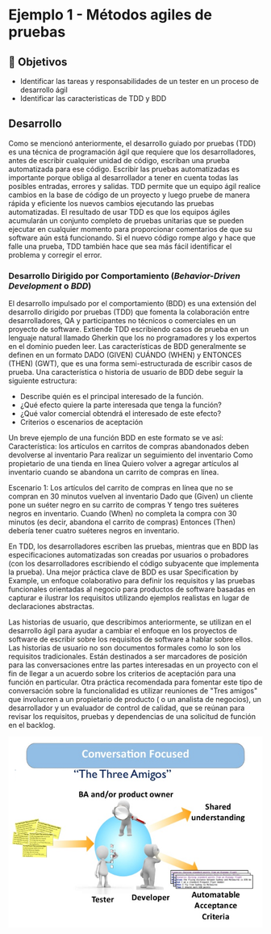 # Ejemplo 1 - Métodos agiles de pruebas

## :dart: Objetivos

- Identificar las tareas y responsabilidades de un tester en un proceso de desarrollo ágil
- Identificar las caracteristicas de TDD y BDD

## Desarrollo

Como se mencionó anteriormente, el desarrollo guiado por pruebas (TDD) es una técnica de programación ágil que requiere
que los desarrolladores, antes de escribir cualquier unidad de código, escriban una prueba automatizada para ese código.
Escribir las pruebas automatizadas es importante porque obliga al desarrollador a tener en cuenta todas las posibles
entradas, errores y salidas. TDD permite que un equipo ágil realice cambios en la base de código de un proyecto y luego
pruebe de manera rápida y eficiente los nuevos cambios ejecutando las pruebas automatizadas. El resultado de usar TDD es
que los equipos ágiles acumularán un conjunto completo de pruebas unitarias que se pueden ejecutar en cualquier momento
para proporcionar comentarios de que su software aún está funcionando. Si el nuevo código rompe algo y hace que falle
una prueba, TDD también hace que sea más fácil identificar el problema y corregir el error.

### Desarrollo Dirigido por Comportamiento (_Behavior-Driven Development_ o _BDD_)

El desarrollo impulsado por el comportamiento (BDD) es una extensión del desarrollo dirigido por pruebas (TDD) que
fomenta la colaboración entre desarrolladores, QA y participantes no técnicos o comerciales en un proyecto de software.
Extiende TDD escribiendo casos de prueba en un lenguaje natural llamado Gherkin que los no programadores y los expertos
en el dominio pueden leer. Las características de BDD generalmente se definen en un formato DADO (GIVEN) CUÁNDO (WHEN) y
ENTONCES (THEN) (GWT), que es una forma semi-estructurada de escribir casos de prueba. Una característica o historia de
usuario de BDD debe seguir la siguiente estructura:

- Describe quién es el principal interesado de la función.
- ¿Qué efecto quiere la parte interesada que tenga la función?
- ¿Qué valor comercial obtendrá el interesado de este efecto?
- Criterios o escenarios de aceptación

Un breve ejemplo de una función BDD en este formato se ve así:
Característica: los artículos en carritos de compras abandonados deben devolverse al inventario Para realizar un
seguimiento del inventario Como propietario de una tienda en línea Quiero volver a agregar artículos al inventario
cuando se abandona un carrito de compras en línea.

Escenario 1: Los artículos del carrito de compras en línea que no se compran en 30 minutos vuelven al inventario Dado
que (Given) un cliente pone un suéter negro en su carrito de compras Y tengo tres suéteres negros en inventario.
Cuando (When) no completa la compra con 30 minutos (es decir, abandona el carrito de compras)
Entonces (Then) debería tener cuatro suéteres negros en inventario.

En TDD, los desarrolladores escriben las pruebas, mientras que en BDD las especificaciones automatizadas son creadas por
usuarios o probadores (con los desarrolladores escribiendo el código subyacente que implementa la prueba). Una mejor
práctica clave de BDD es usar Specification by Example, un enfoque colaborativo para definir los requisitos y las
pruebas funcionales orientadas al negocio para productos de software basadas en capturar e ilustrar los requisitos
utilizando ejemplos realistas en lugar de declaraciones abstractas.

Las historias de usuario, que describimos anteriormente, se utilizan en el desarrollo ágil para ayudar a cambiar el
enfoque en los proyectos de software de escribir sobre los requisitos de software a hablar sobre ellos. Las historias de
usuario no son documentos formales como lo son los requisitos tradicionales. Están destinados a ser marcadores de
posición para las conversaciones entre las partes interesadas en un proyecto con el fin de llegar a un acuerdo sobre los
criterios de aceptación para una función en particular. Otra práctica recomendada para fomentar este tipo de
conversación sobre la funcionalidad es utilizar reuniones de "Tres amigos" que involucren a un propietario de producto (
o un analista de negocios), un desarrollador y un evaluador de control de calidad, que se reúnan para revisar los
requisitos, pruebas y dependencias de una solicitud de función en el backlog.

![img.png](assets/img.png)
